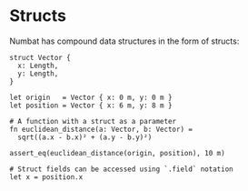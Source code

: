 # Structs

Numbat has compound data structures in the form of structs:

```nbt
struct Vector {
  x: Length,
  y: Length,
}

let origin   = Vector { x: 0 m, y: 0 m }
let position = Vector { x: 6 m, y: 8 m }

# A function with a struct as a parameter
fn euclidean_distance(a: Vector, b: Vector) =
  sqrt((a.x - b.x)² + (a.y - b.y)²)

assert_eq(euclidean_distance(origin, position), 10 m)

# Struct fields can be accessed using `.field` notation
let x = position.x
```
